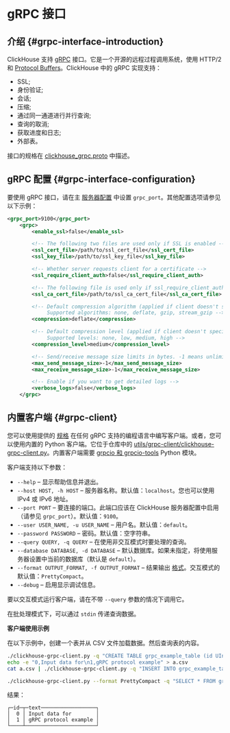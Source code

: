
# gRPC 接口

## 介绍 {#grpc-interface-introduction}

ClickHouse 支持 [gRPC](https://grpc.io/) 接口。它是一个开源的远程过程调用系统，使用 HTTP/2 和 [Protocol Buffers](https://en.wikipedia.org/wiki/Protocol_Buffers)。ClickHouse 中的 gRPC 实现支持：

- SSL;
- 身份验证;
- 会话;
- 压缩;
- 通过同一通道进行并行查询;
- 查询的取消;
- 获取进度和日志;
- 外部表。

接口的规格在 [clickhouse_grpc.proto](https://github.com/ClickHouse/ClickHouse/blob/master/src/Server/grpc_protos/clickhouse_grpc.proto) 中描述。

## gRPC 配置 {#grpc-interface-configuration}

要使用 gRPC 接口，请在主 [服务器配置](../operations/configuration-files.md) 中设置 `grpc_port`。其他配置选项请参见以下示例：

```xml
<grpc_port>9100</grpc_port>
    <grpc>
        <enable_ssl>false</enable_ssl>

        <!-- The following two files are used only if SSL is enabled -->
        <ssl_cert_file>/path/to/ssl_cert_file</ssl_cert_file>
        <ssl_key_file>/path/to/ssl_key_file</ssl_key_file>

        <!-- Whether server requests client for a certificate -->
        <ssl_require_client_auth>false</ssl_require_client_auth>

        <!-- The following file is used only if ssl_require_client_auth=true -->
        <ssl_ca_cert_file>/path/to/ssl_ca_cert_file</ssl_ca_cert_file>

        <!-- Default compression algorithm (applied if client doesn't specify another algorithm, see result_compression in QueryInfo).
             Supported algorithms: none, deflate, gzip, stream_gzip -->
        <compression>deflate</compression>

        <!-- Default compression level (applied if client doesn't specify another level, see result_compression in QueryInfo).
             Supported levels: none, low, medium, high -->
        <compression_level>medium</compression_level>

        <!-- Send/receive message size limits in bytes. -1 means unlimited -->
        <max_send_message_size>-1</max_send_message_size>
        <max_receive_message_size>-1</max_receive_message_size>

        <!-- Enable if you want to get detailed logs -->
        <verbose_logs>false</verbose_logs>
    </grpc>
```

## 内置客户端 {#grpc-client}

您可以使用提供的 [规格](https://github.com/ClickHouse/ClickHouse/blob/master/src/Server/grpc_protos/clickhouse_grpc.proto) 在任何 gRPC 支持的编程语言中编写客户端。或者，您可以使用内置的 Python 客户端。它位于仓库中的 [utils/grpc-client/clickhouse-grpc-client.py](https://github.com/ClickHouse/ClickHouse/blob/master/utils/grpc-client/clickhouse-grpc-client.py)。内置客户端需要 [grpcio 和 grpcio-tools](https://grpc.io/docs/languages/python/quickstart) Python 模块。

客户端支持以下参数：

- `--help` – 显示帮助信息并退出。
- `--host HOST, -h HOST` – 服务器名称。默认值：`localhost`。您也可以使用 IPv4 或 IPv6 地址。
- `--port PORT` – 要连接的端口。此端口应该在 ClickHouse 服务器配置中启用（请参见 `grpc_port`）。默认值：`9100`。
- `--user USER_NAME, -u USER_NAME` – 用户名。默认值：`default`。
- `--password PASSWORD` – 密码。默认值：空字符串。
- `--query QUERY, -q QUERY` – 在使用非交互模式时要处理的查询。
- `--database DATABASE, -d DATABASE` – 默认数据库。如果未指定，将使用服务器设置中当前的数据库（默认是 `default`）。
- `--format OUTPUT_FORMAT, -f OUTPUT_FORMAT` – 结果输出 [格式](formats.md)。交互模式的默认值：`PrettyCompact`。
- `--debug` – 启用显示调试信息。

要以交互模式运行客户端，请在不带 `--query` 参数的情况下调用它。

在批处理模式下，可以通过 `stdin` 传递查询数据。

**客户端使用示例**

在以下示例中，创建一个表并从 CSV 文件加载数据。然后查询表的内容。

```bash
./clickhouse-grpc-client.py -q "CREATE TABLE grpc_example_table (id UInt32, text String) ENGINE = MergeTree() ORDER BY id;"
echo -e "0,Input data for\n1,gRPC protocol example" > a.csv
cat a.csv | ./clickhouse-grpc-client.py -q "INSERT INTO grpc_example_table FORMAT CSV"

./clickhouse-grpc-client.py --format PrettyCompact -q "SELECT * FROM grpc_example_table;"
```

结果：

```text
┌─id─┬─text──────────────────┐
│  0 │ Input data for        │
│  1 │ gRPC protocol example │
└────┴───────────────────────┘
```
